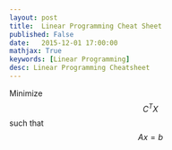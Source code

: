 ```yaml
---
layout: post
title:  Linear Programming Cheat Sheet
published: False
date:   2015-12-01 17:00:00
mathjax: True
keywords: [Linear Programming]
desc: Linear Programming Cheatsheet
---
```


Minimize $$ C^{T}X $$ such that $$ Ax=b $$
